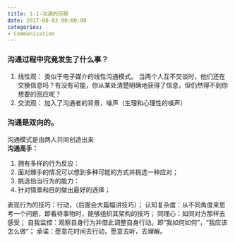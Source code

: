```yaml
---
title: 1-1-沟通的历程
date: 2017-08-03 00:00:00
categories:
- Communication
---
```

### 沟通过程中究竟发生了什么事？
1.  线性观：
类似于电子媒介的线性沟通模式。
当两个人互不交谈时，他们还在交换信息吗？有没有可能，你从某处清楚明确地获得了信息，但仍然得不到你想要的回应呢？
2. 交流观：
加入了沟通者的背景，噪声（生理和心理性的噪声）

### 沟通是双向的。
沟通模式是由两人共同创造出来  
**沟通高手：**
1. 拥有多样的行为反应：
2. 面对棘手的情况可以想到多种可能的方式并挑选一种应对；
3. 挑选恰当行为的能力：
4. 针对情景和目的做出最好的选择；

表现行为的技巧：行动，（后面会大篇幅讲技巧）；
认知复杂度：从不同角度来思考一个问题，即看待事物时，能够组织其架构的技巧；
同理心：如同对方那样去感受；
自我监控：观察自身行为并借此调整自身行动。即“我如何如何”，“我应该怎么做”；
承诺：愿意花时间去行动，愿意去听，去理解。
